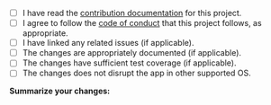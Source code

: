 <!--
Thanks for filing a pull request!
Please check off all of the steps as they are completed by replacing [ ] with [x].
-->

- [ ] I have read the [contribution documentation](../docs/contribute.md) for this project.
- [ ] I agree to follow the [code of conduct](../CODE_OF_CONDUCT.md) that this project follows, as appropriate.
- [ ] I have linked any related issues (if applicable).
- [ ] The changes are appropriately documented (if applicable).
- [ ] The changes have sufficient test coverage (if applicable).
- [ ] The changes does not disrupt the app in other supported OS.

**Summarize your changes:**
